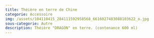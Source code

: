 ```yaml
---
title: Théière en terre de Chine
categorie: Accessoire
img: /assets/104110415_284111592958568_6616027483088103622_o.jpg
sous-categorie: Autre
description: Théière "DRAGON" en terre. (contenance 600 ml)
---
```


